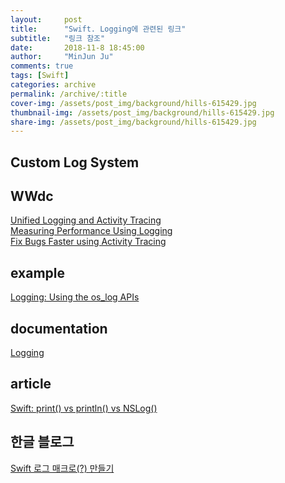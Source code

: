 ```yaml
---
layout:     post
title:      "Swift. Logging에 관련된 링크"
subtitle:   "링크 참조"
date:       2018-11-8 18:45:00
author:     "MinJun Ju"
comments: true 
tags: [Swift]
categories: archive
permalink: /archive/:title
cover-img: /assets/post_img/background/hills-615429.jpg
thumbnail-img: /assets/post_img/background/hills-615429.jpg
share-img: /assets/post_img/background/hills-615429.jpg
---
```


## Custom Log System 

## WWdc 

[Unified Logging and Activity Tracing](https://developer.apple.com/videos/play/wwdc2016/721/)<br>
[Measuring Performance Using Logging](https://developer.apple.com/videos/play/wwdc2018/405)<br>
[Fix Bugs Faster using Activity Tracing](https://developer.apple.com/videos/play/wwdc2014/714)

## example 

[Logging: Using the os_log APIs](https://developer.apple.com/library/archive/samplecode/Logging/Introduction/Intro.html#//apple_ref/doc/uid/TP40017510)

## documentation 

[Logging](https://developer.apple.com/documentation/os/logging?language=occ)

## article 

[Swift: print() vs println() vs NSLog()](https://stackoverflow.com/questions/25951195/swift-print-vs-println-vs-nslog)

## 한글 블로그 

[Swift 로그 매크로(?) 만들기](http://minsone.github.io/mac/ios/convert-objective-c-macro-log-to-swift-function)

